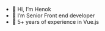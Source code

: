 - 👋 Hi, I’m Henok
- 👀 I’m Senior Front end developer
- 🌱 5+ years of experience in Vue.js

<!---
i-robots/i-robots is a ✨ special ✨ repository because its `README.md` (this file) appears on your GitHub profile.
You can click the Preview link to take a look at your changes.
--->
